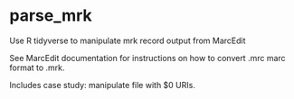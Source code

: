 # parse_mrk
Use R tidyverse to manipulate mrk record output from MarcEdit  

See MarcEdit documentation for instructions on how to convert .mrc marc format to .mrk.

Includes case study: manipulate file with $0 URIs.

